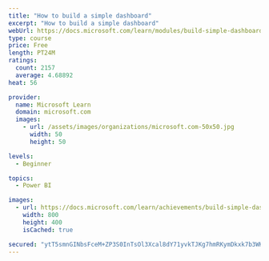 ```yaml
---
title: "How to build a simple dashboard"
excerpt: "How to build a simple dashboard"
webUrl: https://docs.microsoft.com/learn/modules/build-simple-dashboard/
type: course
price: Free
length: PT24M
ratings:
  count: 2157
  average: 4.68892
heat: 56

provider:
  name: Microsoft Learn
  domain: microsoft.com
  images:
    - url: /assets/images/organizations/microsoft.com-50x50.jpg
      width: 50
      height: 50

levels:
  - Beginner

topics:
  - Power BI

images:
  - url: https://docs.microsoft.com/learn/achievements/build-simple-dashboard-social.png
    width: 800
    height: 400
    isCached: true

secured: "ytT5smnGINbsFceM+ZP3S0InTsOl3Xcal8dY71yvkTJKg7hmRKymDkxk7b3WKVd5h1mWsdjaW2EeB8LdT1UTuGq8Cf9iCOkp0jv3FGN7oJ4A8yYqPV3yAIilN8PNgqpBpPfj632QMmasCAwXs1MHENknjBYJg6pjQCYIbca/mW23ttB7DL0xv9zly0u7fhbK570trzRgG5XZ+3SdfqGkr1q01CzZbPEkWuUHhvQOa1OCrr8ixKafWh7xj09iZtJnUfYbzHvw5fqUV7NRCnKSJsqtdD55I9jRPjO6rzYtukCtp1m0x4i35g3Jv4pD6S4jMmNBtFNGzz7vsHFeroG1eEylJa9LFqTe+rXXXxs55tVGItmlMIGGdHRh/KtbN6Yc3uXFXx93JN7ppE8+zevG8M2MliCDxnuWuiU/EZ2huMc=;ig3PJAv4ZTCOxz9Zne0xQw=="
---
```


